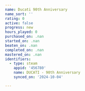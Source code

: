 ```yaml
---
name: Ducati 90th Anniversary
name_sort: ''
rating: 0
active: false
progress: new
hours_played: 0
purchased_on: .nan
started_on: .nan
beaten_on: .nan
completed_on: .nan
mastered_on: .nan
identifiers:
  - type: steam
    appid: '456780'
    name: DUCATI - 90th Anniversary
    synced_on: '2024-10-04'

---
```

